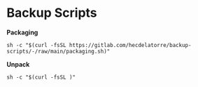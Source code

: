 # Backup Scripts

**Packaging**

```shell
sh -c "$(curl -fsSL https://gitlab.com/hecdelatorre/backup-scripts/-/raw/main/packaging.sh)"
```

**Unpack**

```shell
sh -c "$(curl -fsSL )"
```
